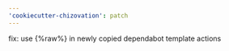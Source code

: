 ```yaml
---
'cookiecutter-chizovation': patch
---
```


fix: use {%raw%} in newly copied dependabot template actions
